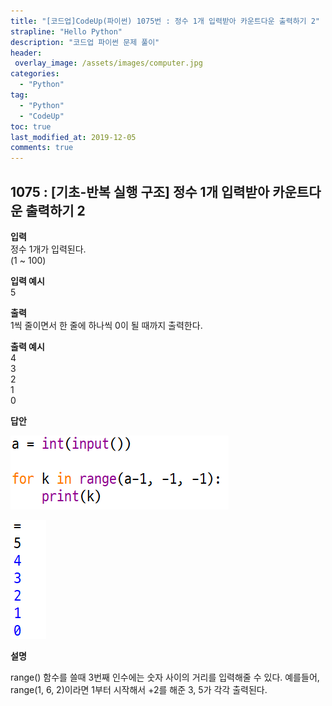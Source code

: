 ```yaml
---
title: "[코드업]CodeUp(파이썬) 1075번 : 정수 1개 입력받아 카운트다운 출력하기 2"
strapline: "Hello Python"
description: "코드업 파이썬 문제 풀이"
header:
 overlay_image: /assets/images/computer.jpg
categories:
  - "Python"
tag:
  - "Python"
  - "CodeUp"
toc: true
last_modified_at: 2019-12-05
comments: true
---
```


## 1075 : [기초-반복 실행 구조] 정수 1개 입력받아 카운트다운 출력하기 2


**입력**<br>
정수 1개가 입력된다.<br>
(1 ~ 100)

**입력 예시**<br>
5

**출력**<br>
1씩 줄이면서 한 줄에 하나씩 0이 될 때까지 출력한다.

**출력 예시**<br>
4<br>
3<br>
2<br>
1<br>
0


**답안**<br>

![a1075](/assets/images/1075-1.jpg)<br>

![a1075](/assets/images/1075-2.jpg)


**설명**

range() 함수를 쓸때 3번째 인수에는 숫자 사이의 거리를 입력해줄 수 있다. 예를들어, range(1, 6, 2)이라면 1부터 시작해서 +2를 해준 3, 5가 각각 출력된다.
